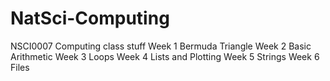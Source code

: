 # NatSci-Computing
NSCI0007 Computing class stuff
Week 1 Bermuda Triangle
Week 2 Basic Arithmetic
Week 3 Loops
Week 4 Lists and Plotting
Week 5 Strings
Week 6 Files
